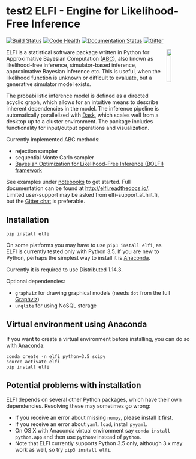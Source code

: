 test2
ELFI - Engine for Likelihood-Free Inference
===========================================

[![Build Status](https://travis-ci.org/HIIT/elfi.svg?branch=master)](https://travis-ci.org/HIIT/elfi)
[![Code Health](https://landscape.io/github/HIIT/elfi/master/landscape.svg?style=flat)](https://landscape.io/github/HIIT/elfi/master)
[![Documentation Status](https://readthedocs.org/projects/elfi/badge/?version=latest)](http://elfi.readthedocs.io/en/latest/?badge=latest)
[![Gitter](https://badges.gitter.im/elfi-dev/elfi.svg)](https://gitter.im/elfi-dev/elfi?utm_source=badge&utm_medium=badge&utm_campaign=pr-badge)

<img src="https://cloud.githubusercontent.com/assets/1233418/20178983/6e22ee44-a75c-11e6-8345-5934b55b9dc6.png" width="15%" align="right"></img>

ELFI is a statistical software package written in Python for Approximative Bayesian Computation ([ABC](https://en.wikipedia.org/wiki/Approximate_Bayesian_computation)), also known as likelihood-free inference, simulator-based inference, approximative Bayesian inference etc. This is useful, when the likelihood function is unknown or difficult to evaluate, but a generative simulator model exists.

The probabilistic inference model is defined as a directed acyclic graph, which allows for an intuitive means to describe inherent dependencies in the model. The inference pipeline is automatically parallelized with [Dask](https://dask.pydata.org), which scales well from a desktop up to a cluster environment. The package includes functionality for input/output operations and visualization.

Currently implemented ABC methods:
- rejection sampler
- sequential Monte Carlo sampler
- [Bayesian Optimization for Likelihood-Free Inference (BOLFI) framework](http://jmlr.csail.mit.edu/papers/v17/15-017.html)

See examples under [notebooks](https://github.com/elfi-dev/notebooks) to get started. Full documentation can be found at http://elfi.readthedocs.io/. Limited user-support may be asked from elfi-support.at.hiit.fi, but the [Gitter chat](https://gitter.im/elfi-dev/elfi?utm_source=share-link&utm_medium=link&utm_campaign=share-link) is preferable.


Installation
------------
```
pip install elfi
```

On some platforms you may have to use `pip3 install elfi`, as ELFI is currently tested only with Python 3.5. If you are new to Python, perhaps the simplest way to install it is [Anaconda](https://www.continuum.io/downloads).

Currently it is required to use Distributed 1.14.3.

Optional dependencies:
- `graphviz` for drawing graphical models (needs `dot` from the full [Graphviz](http://www.graphviz.org))
- `unqlite` for using NoSQL storage

Virtual environment using Anaconda
----------------------------------
If you want to create a virtual environment before installing, you can do so with Anaconda:

```
conda create -n elfi python=3.5 scipy
source activate elfi
pip install elfi
```

Potential problems with installation
------------------------------------
ELFI depends on several other Python packages, which have their own dependencies. Resolving these may sometimes go wrong:
- If you receive an error about missing `numpy`, please install it first.
- If you receive an error about `yaml.load`, install `pyyaml`.
- On OS X with Anaconda virtual environment say `conda install python.app` and then use `pythonw` instead of `python`.
- Note that ELFI currently supports Python 3.5 only, although 3.x may work as well, so try `pip3 install elfi`.
